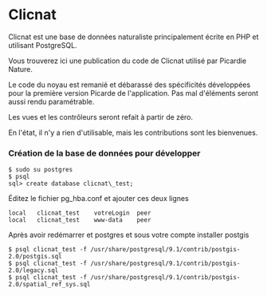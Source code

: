 Clicnat
=======

Clicnat est une base de données naturaliste principalement écrite en PHP et utilisant PostgreSQL.

Vous trouverez ici une publication du code de Clicnat utilisé par Picardie Nature.

Le code du noyau est remanié et débarassé des spécificités développées pour la première version Picarde de l'application.
Pas mal d'éléments seront aussi rendu paramétrable.

Les vues et les contrôleurs seront refait à partir de zéro.

En l'état, il n'y a rien d'utilisable, mais les contributions sont les bienvenues.


### Création de la base de données pour développer

    $ sudo su postgres
    $ psql
    sql> create database clicnat\_test;

Éditez le fichier pg\_hba.conf et ajouter ces deux lignes

    local   clicnat_test	votreLogin	peer
    local   clicnat_test	www-data	peer

Après avoir redémarrer et postgres et sous votre compte installer postgis

    $ psql clicnat_test -f /usr/share/postgresql/9.1/contrib/postgis-2.0/postgis.sql
    $ psql clicnat_test -f /usr/share/postgresql/9.1/contrib/postgis-2.0/legacy.sql
    $ psql clicnat_test -f /usr/share/postgresql/9.1/contrib/postgis-2.0/spatial_ref_sys.sql

